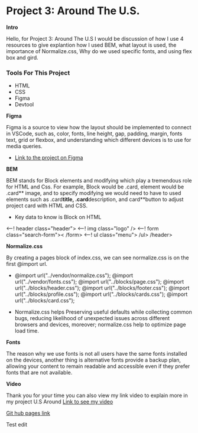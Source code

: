 # Project 3: Around The U.S.

**Intro**

Hello, for Project 3: Around The U.S I would be discussion of how I use 4 resources to give explantion how I used BEM, what layout is used, the importance of Normalize.css, Why do we used specific fonts, and using flex box and gird.

### Tools For This Project

- HTML
- CSS
- Figma
- Devtool

**Figma**

Figma is a source to view how the layout should be implemented to connect in VSCode, such as, color, fonts, line height, gap, padding, margin, fonts text, grid or flexbox, and understanding which different devices is to use for media queries.

- [Link to the project on Figma](https://www.figma.com/file/ii4xxsJ0ghevUOcssTlHZv/Sprint-3%3A-Around-the-US?node-id=0%3A1)

**BEM**

BEM stands for Block elements and modifying which play a tremendous role for HTML and Css.
For example, Block would be .card, element would be .card** image, and to specify modifying we would need to have to used elements such as .card**title, .card**description, and card**button to adjust project card with HTML and CSS.

- Key data to know is Block on HTML

<--! header class="header">
<--! img class="logo" />
<--! form class="search-form">< /form>
<--! ul class="menu"> /ul>
/header>

**Normalize.css**

By creating a pages block of index.css, we can see normalize.css is on the first @import url.

- @import url("../vendor/normalize.css");
  @import url("../vendor/fonts.css");
  @import url("../blocks/page.css");
  @import url("../blocks/header.css");
  @import url("../blocks/footer.css");
  @import url("../blocks/profile.css");
  @import url("../blocks/cards.css");
  @import url("../blocks/card.css");

- Normalize.css helps Preserving useful defaults while collecting common bugs, reducing likelihood of unexpected issues across different browsers and devices, moreover; normalize.css help to optimize page load time.

**Fonts**

The reason why we use fonts is not all users have the same fonts installed on the devices, another thing is alternative fonts provide a backup plan, allowing your content to remain readable and accessible even if they prefer fonts that are not available.

**Video**

Thank you for your time you can also view my link video to explain more in my project U.S Around [Link to see my video](https://drive.google.com/file/d/1CWkffLpjbqV2ovJ4p4mkJ3z2ocpS4S0W/view?usp=drive_link)

[Git hub pages link](https://anyelonuggets24.github.io/se_project_aroundtheus/)


Test edit